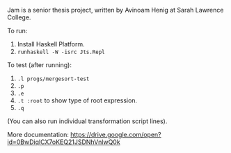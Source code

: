 Jam is a senior thesis project, written by Avinoam Henig at Sarah Lawrence College.

To run:
1. Install Haskell Platform.
2. `runhaskell -W -isrc Jts.Repl`

To test (after running):
1. `.l progs/mergesort-test`
2. `.p`
3. `.e`
4. `.t :root` to show type of root expression.
5. `.q`

(You can also run individual transformation script lines).

More documentation: https://drive.google.com/open?id=0BwDiqlCX7oKEQ21JSDNhVnlwQ0k
